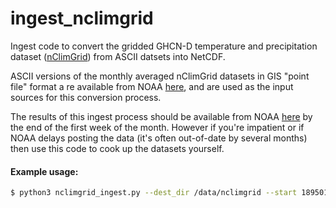# ingest_nclimgrid
Ingest code to convert the gridded GHCN-D temperature and precipitation dataset 
([nClimGrid](https://data.noaa.gov/dataset/dataset/gridded-5km-ghcn-daily-temperature-and-precipitation-dataset-version-1)) 
from ASCII datsets into NetCDF.

ASCII versions of the monthly averaged nClimGrid datasets in GIS "point file" format a
re available from NOAA [here](ftp://ftp.ncdc.noaa.gov/pub/data/climgrid), and are 
used as the input sources for this conversion process.

The results of this ingest process should be available from NOAA [here](https://www.ncei.noaa.gov/thredds/catalog/data-in-development/nclimgrid/catalog.html) 
by the end of the first week of the month. However if you're impatient or if NOAA 
delays posting the data (it's often out-of-date by several months) then use this 
code to cook up the datasets yourself.

#### Example usage:
```bash
$ python3 nclimgrid_ingest.py --dest_dir /data/nclimgrid --start 189501 --end 201909
```
